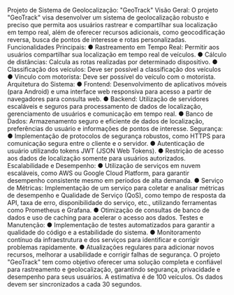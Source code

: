 Projeto de Sistema de Geolocalização: "GeoTrack"
Visão Geral:
O projeto "GeoTrack" visa desenvolver um sistema de geolocalização robusto
e preciso que permita aos usuários rastrear e compartilhar sua localização
em tempo real, além de oferecer recursos adicionais, como geocodificação
reversa, busca de pontos de interesse e rotas personalizadas.
Funcionalidades Principais:
● Rastreamento em Tempo Real: Permitir aos usuários compartilhar sua
localização em tempo real de veículos.
● Cálculo de distâncias: Calcula as rotas realizadas por determinado
dispositivo.
● Classificação dos veículos: Deve ser possível a classificação dos
veículos
● Vínculo com motorista: Deve ser possível do veículo com o motorista.
Arquitetura do Sistema:
● Frontend: Desenvolvimento de aplicativos móveis (para Android) e uma
interface web responsiva para acesso a partir de navegadores para
consulta web.
● Backend: Utilização de servidores escaláveis e seguros para
processamento de dados de localização, gerenciamento de usuários e
comunicação em tempo real.
● Banco de Dados: Armazenamento seguro e eficiente de dados de
localização, preferências do usuário e informações de pontos de
interesse.
Segurança:
● Implementação de protocolos de segurança robustos, como HTTPS
para comunicação segura entre o cliente e o servidor.
● Autenticação de usuário utilizando tokens JWT (JSON Web Tokens).
● Restrição de acesso aos dados de localização somente para usuários
autorizados.
Escalabilidade e Desempenho:
● Utilização de serviços em nuvem escaláveis, como AWS ou Google
Cloud Platform, para garantir desempenho consistente mesmo em
períodos de alta demanda.
● Serviço de Métricas: Implementação de um serviço para coletar e
analisar métricas de desempenho e Qualidade de Serviço (QoS), como
tempo de resposta da API, taxa de erro, disponibilidade do serviço, etc.,
utilizando ferramentas como Prometheus e Grafana.
● Otimização de consultas de banco de dados e uso de caching para
acelerar o acesso aos dados.
Testes e Manutenção:
● Implementação de testes automatizados para garantir a qualidade do
código e a estabilidade do sistema.
● Monitoramento contínuo da infraestrutura e dos serviços para
identificar e corrigir problemas rapidamente.
● Atualizações regulares para adicionar novos recursos, melhorar a
usabilidade e corrigir falhas de segurança.
O projeto "GeoTrack" tem como objetivo oferecer uma solução completa e confiável
para rastreamento e geolocalização, garantindo segurança, privacidade e
desempenho para seus usuários.
A estimativa é de 100 veículos. Os dados devem ser sincronizados a cada 30 segundos.
